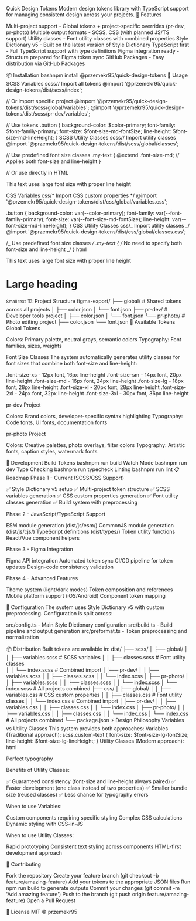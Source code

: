 Quick Design Tokens
Modern design tokens library with TypeScript support for managing consistent design across your projects.
🚀 Features

Multi-project support - Global tokens + project-specific overrides (pr-dev, pr-photo)
Multiple output formats - SCSS, CSS (with planned JS/TS support)
Utility classes - Font utility classes with combined properties
Style Dictionary v5 - Built on the latest version of Style Dictionary
TypeScript first - Full TypeScript support with type definitions
Figma integration ready - Structure prepared for Figma token sync
GitHub Packages - Easy distribution via GitHub Packages

📦 Installation
bashnpm install @przemekr95/quick-design-tokens
🎯 Usage
SCSS Variables
scss// Import all tokens
@import '@przemekr95/quick-design-tokens/dist/scss/index';

// Or import specific project
@import '@przemekr95/quick-design-tokens/dist/scss/global/variables';
@import '@przemekr95/quick-design-tokens/dist/scss/pr-dev/variables';

// Use tokens
.button {
background-color: $color-primary;
font-family: $font-family-primary;
font-size: $font-size-md-fontSize;
line-height: $font-size-md-lineHeight;
}
SCSS Utility Classes
scss// Import utility classes
@import '@przemekr95/quick-design-tokens/dist/scss/global/classes';

// Use predefined font size classes
.my-text {
@extend .font-size-md; // Applies both font-size and line-height
}

// Or use directly in HTML

<p class="font-size-lg">This text uses large font size with proper line height</p>
CSS Variables
css/* Import CSS custom properties */
@import '@przemekr95/quick-design-tokens/dist/css/global/variables.css';

.button {
background-color: var(--color-primary);
font-family: var(--font-family-primary);
font-size: var(--font-size-md-fontSize);
line-height: var(--font-size-md-lineHeight);
}
CSS Utility Classes
css/_ Import utility classes _/
@import '@przemekr95/quick-design-tokens/dist/css/global/classes.css';

/_ Use predefined font size classes _/
.my-text {
/_ No need to specify both font-size and line-height _/
}
html<!-- Use directly in HTML -->

<p class="font-size-lg">This text uses large font size with proper line height</p>
<h1 class="font-size-3xl">Large heading</h1>
<small class="font-size-xs">Small text</small>
🏗️ Project Structure
figma-export/
├── global/           # Shared tokens across all projects
│   ├── color.json
│   └── font.json
├── pr-dev/          # Developer tools project
│   ├── color.json
│   └── font.json
└── pr-photo/        # Photo editing project
    ├── color.json
    └── font.json
🎨 Available Tokens
Global Tokens

Colors: Primary palette, neutral grays, semantic colors
Typography: Font families, sizes, weights

Font Size Classes
The system automatically generates utility classes for font sizes that combine both font-size and line-height:

.font-size-xs - 12px font, 16px line-height
.font-size-sm - 14px font, 20px line-height
.font-size-md - 16px font, 24px line-height
.font-size-lg - 18px font, 28px line-height
.font-size-xl - 20px font, 28px line-height
.font-size-2xl - 24px font, 32px line-height
.font-size-3xl - 30px font, 36px line-height

pr-dev Project

Colors: Brand colors, developer-specific syntax highlighting
Typography: Code fonts, UI fonts, documentation fonts

pr-photo Project

Colors: Creative palettes, photo overlays, filter colors
Typography: Artistic fonts, caption styles, watermark fonts

🔧 Development
Build Tokens
bashnpm run build
Watch Mode
bashnpm run dev
Type Checking
bashnpm run typecheck
Linting
bashnpm run lint
📋 Roadmap
Phase 1 - Current (SCSS/CSS Support)

✅ Style Dictionary v5 setup
✅ Multi-project token structure
✅ SCSS variables generation
✅ CSS custom properties generation
✅ Font utility classes generation
✅ Build system with preprocessing

Phase 2 - JavaScript/TypeScript Support

ESM module generation (dist/js/esm/)
CommonJS module generation (dist/js/cjs/)
TypeScript definitions (dist/types/)
Token utility functions
React/Vue component helpers

Phase 3 - Figma Integration

Figma API integration
Automated token sync
CI/CD pipeline for token updates
Design-code consistency validation

Phase 4 - Advanced Features

Theme system (light/dark modes)
Token composition and references
Mobile platform support (iOS/Android)
Component token mapping

🔧 Configuration
The system uses Style Dictionary v5 with custom preprocessing. Configuration is split across:

src/config.ts - Main Style Dictionary configuration
src/build.ts - Build pipeline and output generation
src/preformat.ts - Token preprocessing and normalization

📦 Distribution
Built tokens are available in:
dist/
├── scss/
│ ├── global/
│ │ ├── variables.scss # SCSS variables
│ │ ├── classes.scss # Font utility classes  
│ │ └── index.scss # Combined import
│ ├── pr-dev/
│ │ ├── variables.scss
│ │ ├── classes.scss
│ │ └── index.scss
│ ├── pr-photo/
│ │ ├── variables.scss
│ │ ├── classes.scss
│ │ └── index.scss
│ └── index.scss # All projects combined
├── css/
│ ├── global/
│ │ ├── variables.css # CSS custom properties
│ │ ├── classes.css # Font utility classes
│ │ └── index.css # Combined import
│ ├── pr-dev/
│ │ ├── variables.css
│ │ ├── classes.css
│ │ └── index.css
│ ├── pr-photo/
│ │ ├── variables.css
│ │ ├── classes.css
│ │ └── index.css
│ └── index.css # All projects combined
└── package.json
⚡ Design Philosophy
Variables vs Utility Classes
This system provides both approaches:
Variables (Traditional approach):
scss.custom-text {
font-size: $font-size-lg-fontSize;
line-height: $font-size-lg-lineHeight;
}
Utility Classes (Modern approach):
html<p class="font-size-lg">Perfect typography</p>
Benefits of Utility Classes:

✅ Guaranteed consistency (font-size and line-height always paired)
✅ Faster development (one class instead of two properties)
✅ Smaller bundle size (reused classes)
✅ Less chance for typography errors

When to use Variables:

Custom components requiring specific styling
Complex CSS calculations
Dynamic styling with CSS-in-JS

When to use Utility Classes:

Rapid prototyping
Consistent text styling across components
HTML-first development approach

🤝 Contributing

Fork the repository
Create your feature branch (git checkout -b feature/amazing-feature)
Add your tokens to the appropriate JSON files
Run npm run build to generate outputs
Commit your changes (git commit -m 'Add amazing feature')
Push to the branch (git push origin feature/amazing-feature)
Open a Pull Request

📄 License
MIT © przemekr95
